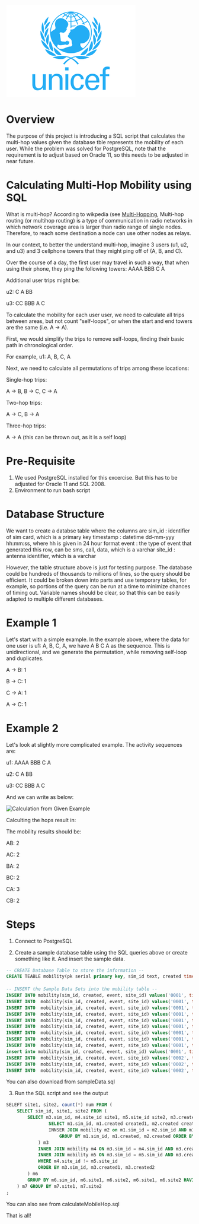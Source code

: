 ![Calculating Multi-Hop](./media/unicef-logo.png)

# Overview

The purpose of this project is introducing a SQL script that calculates the multi-hop values given the database tble represents the mobility of each user.  While the problem was solved for PostgreSQL, note that the requirement is to adjust based on Oracle 11, so this needs to be adjusted in near future.

# Calculating Multi-Hop Mobility using SQL 
What is multi-hop? According to wikpedia (see [Multi-Hopping](https://en.wikipedia.org/wiki/Multi-hop_routing), Multi-hop routing (or multihop routing) is a type of communication in radio networks in which network coverage area is larger than radio range of single nodes. Therefore, to reach some destination a node can use other nodes as relays. 

In our context, to better the understand multi-hop, imagine 3 users (u1, u2, and u3) and 3 cellphone towers that they might ping off of (A, B, and C).

Over the course of a day, the first user may travel in such a way, that when using their phone, they ping the following towers:
AAAA BBB C A

Additional user trips might be:

u2: C A BB

u3: CC BBB A C

To calculate the mobility for each user user, we need to calculate all trips between areas, but not count "self-loops", or when the start and end towers are the same (i.e. A -> A).

First, we would simplify the trips to remove self-loops, finding their basic path in chronological order. 

For example, u1: A, B, C, A

Next, we need to calculate all permutations of trips among these locations:

Single-hop trips: 

A -> B, B -> C, C -> A

Two-hop trips: 

A -> C, B -> A

Three-hop trips:

 A -> A (this can be thrown out, as it is a self loop)

# Pre-Requisite
1. We used PostgreSQL installed for this excercise. But this has to be adjusted for  Oracle 11 and SQL 2008. 
2. Environment to run bash script

# Database Structure

We want to create a databse table where the columns are
sim_id : identifier of sim card, which is a primary key 
timestamp : datetime dd-mm-yyy hh:mm:ss, where hh is given in 24 hour format
event : the type of event that generated this row, can be sms, call, data, which is a varchar
site_id : antenna identifier, which is a varchar

However, the table structure above is just for testing purpose. The database could be hundreds of thousands to millions of lines, so the query should be efficient. It could be broken down into parts and use temporary tables, for example, so portions of the query can be run at a time to minimize chances of timing out. Variable names should be clear, so that this can be easily adapted to multiple different databases.

# Example 1
Let's start with a simple example. In the example above, where the data for one user is u1: A, B, C, A, we have A B C A as the sequence. This is unidirectional, and we generate the permutation, while removing self-loop and duplicates.

A -> B: 1

B -> C: 1

C -> A: 1

A -> C: 1

# Example 2

Let's look at slightly more complicated example. The activity sequences are:

u1: AAAA BBB C A

u2: C A BB

u3: CC BBB A C

And we can write as below:

![Calculation from Given Example](./media/diagram1.png)

Calculting the hops result in:

The mobility results should be:

AB: 2

AC: 2

BA: 2

BC: 2

CA: 3

CB: 2

# Steps
1. Connect to PostgreSQL 

2. Create a sample database table using the SQL queries above or create something like it. And insert the sample data.


```sql
-- CREATE Database Table to store the information --
CREATE TEABLE mobility(pk serial primary key, sim_id text, created timestamp, event text, site_id text);

-- INSERT the Sample Data Sets into the mobility table --
INSERT INTO mobility(sim_id, created, event, site_id) values('0001', timestamp '2018-10-11 00:00', 'sms', 'A');
INSERT INTO  mobility(sim_id, created, event, site_id) values('0001', timestamp '2018-10-11 00:00', 'sms', 'A');
INSERT INTO  mobility(sim_id, created, event, site_id) values('0001', timestamp '2018-10-11 01:00', 'sms', 'A');
INSERT INTO  mobility(sim_id, created, event, site_id) values('0001', timestamp '2018-10-11 02:00', 'sms', 'A');
INSERT INTO  mobility(sim_id, created, event, site_id) values('0001', timestamp '2018-10-11 03:00', 'sms', 'A');
INSERT INTO  mobility(sim_id, created, event, site_id) values('0001', timestamp '2018-10-11 04:00', 'sms', 'B');
INSERT INTO  mobility(sim_id, created, event, site_id) values('0001', timestamp '2018-10-11 05:00', 'sms', 'B');
INSERT INTO  mobility(sim_id, created, event, site_id) values('0001', timestamp '2018-10-11 06:00', 'sms', 'B');
INSERT INTO  mobility(sim_id, created, event, site_id) values('0001', timestamp '2018-10-11 07:00', 'sms', 'C');
insert into mobility(sim_id, created, event, site_id) values('0001', timestamp '2018-10-11 08:00', 'sms', 'A');
INSERT INTO  mobility(sim_id, created, event, site_id) values('0002', timestamp '2018-10-11 00:00', 'sms', 'C');
INSERT INTO  mobility(sim_id, created, event, site_id) values('0002', timestamp '2018-10-11 01:00', 'sms', 'A');
INSERT INTO  mobility(sim_id, created, event, site_id) values('0002', timestamp '2018-10-11 02:00', 'sms', 'B');
```
You can also download from sampleData.sql


3. Run the SQL script and see the output

```sql
SELEFT site1, site2, count(*) num FROM (
	SELECT sim_id, site1, site2 FROM (
		SELECT m3.sim_id, m4.site_id site1, m5.site_id site2, m3.created1, m3.created2 FROM (
				SELECT m1.sim_id, m1.created created1, m2.created created2 FROM mobility m1 
				INNSER JOIN mobility m2 on m1.sim_id = m2.sim_id AND m1.created < m2.created 
					GROUP BY m1.sim_id, m1.created, m2.created ORDER BY m1.sim_id, m1.created
			) m3 
			INNER JOIN mobility m4 ON m3.sim_id = m4.sim_id AND m3.created1 = m4.created 
			INNER JOIN mobility m5 ON m3.sim_id = m5.sim_id AND m3.created2 = m5.created 
			WHERE m4.site_id != m5.site_id
			ORDER BY m3.sim_id, m3.created1, m3.created2
		) m6 
		GROUP BY m6.sim_id, m6.site1, m6.site2, m6.site1, m6.site2 HAVING m6.site1 != m6.site2
	) m7 GROUP BY m7.site1, m7.site2
;

```

You can also see from calculateMobileHop.sql


That is all! 

